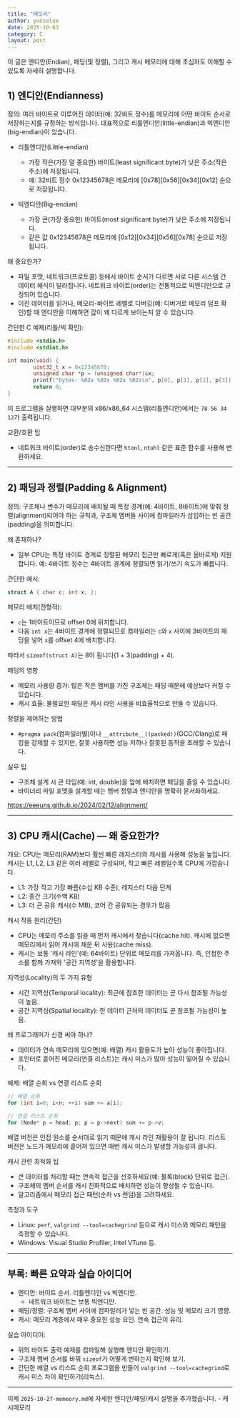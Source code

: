 ```yaml
---
title: "메모리"
author: yunselee
date: 2025-10-03
category: C
layout: post
---
```



이 글은 엔디안(Endian), 패딩(및 정렬), 그리고 캐시 메모리에 대해 초심자도 이해할 수 있도록 자세히 설명합니다.

## 1) 엔디안(Endianness)

정의: 여러 바이트로 이루어진 데이터(예: 32비트 정수)를 메모리에 어떤 바이트 순서로 저장하는지를 규정하는 방식입니다. 대표적으로 리틀엔디안(little-endian)과 빅엔디안(big-endian)이 있습니다.

- 리틀엔디안(Little-endian)
    - 가장 작은(가장 덜 중요한) 바이트(least significant byte)가 낮은 주소(작은 주소)에 저장됩니다.
    - 예: 32비트 정수 0x12345678은 메모리에 [0x78][0x56][0x34][0x12] 순으로 저장됩니다.

- 빅엔디안(Big-endian)
    - 가장 큰(가장 중요한) 바이트(most significant byte)가 낮은 주소에 저장됩니다.
    - 같은 값 0x12345678은 메모리에 [0x12][0x34][0x56][0x78] 순으로 저장됩니다.

왜 중요한가?
- 파일 포맷, 네트워크(프로토콜) 등에서 바이트 순서가 다르면 서로 다른 시스템 간 데이터 해석이 달라집니다. 네트워크 바이트(order)는 전통적으로 빅엔디안으로 규정되어 있습니다.
- 이진 데이터를 읽거나, 메모리-바이트 레벨로 디버깅(예: 디버거로 메모리 덤프 확인)할 때 엔디안을 이해하면 값이 왜 다르게 보이는지 알 수 있습니다.

간단한 C 예제(리틀/빅 확인):

```c
#include <stdio.h>
#include <stdint.h>

int main(void) {
        uint32_t x = 0x12345678;
        unsigned char *p = (unsigned char*)&x;
        printf("bytes: %02x %02x %02x %02x\n", p[0], p[1], p[2], p[3]);
        return 0;
}
```

이 프로그램을 실행하면 대부분의 x86/x86_64 시스템(리틀엔디안)에서는 `78 56 34 12`가 출력됩니다.

교환/호환 팁
- 네트워크 바이트(order)로 송수신한다면 `htonl`, `ntohl` 같은 표준 함수를 사용해 변환하세요.

---

## 2) 패딩과 정렬(Padding & Alignment)

정의: 구조체나 변수가 메모리에 배치될 때 특정 경계(예: 4바이트, 8바이트)에 맞춰 정렬(alignment)되어야 하는 규칙과, 구조체 멤버들 사이에 컴파일러가 삽입하는 빈 공간(padding)을 의미합니다.

왜 존재하나?
- 일부 CPU는 특정 바이트 경계로 정렬된 메모리 접근만 빠르게(혹은 올바르게) 지원합니다. 예: 4바이트 정수는 4바이트 경계에 정렬되면 읽기/쓰기 속도가 빠릅니다.

간단한 예시:

```c
struct A { char c; int x; };
```

메모리 배치(전형적):
- `c`는 1바이트이므로 offset 0에 위치합니다.
- 다음 `int x`는 4바이트 경계에 정렬되므로 컴파일러는 `c`와 `x` 사이에 3바이트의 패딩을 넣어 `x`를 offset 4에 배치합니다.

따라서 `sizeof(struct A)`는 8이 됩니다(1 + 3(padding) + 4).

패딩의 영향
- 메모리 사용량 증가: 많은 작은 멤버를 가진 구조체는 패딩 때문에 예상보다 커질 수 있습니다.
- 캐시 효율: 불필요한 패딩은 캐시 라인 사용을 비효율적으로 만들 수 있습니다.

정렬을 제어하는 방법
- `#pragma pack`(컴파일러별)이나 `__attribute__((packed))`(GCC/Clang)로 패킹을 강제할 수 있지만, 잘못 사용하면 성능 저하나 잘못된 동작을 초래할 수 있습니다.

실무 팁
- 구조체 설계 시 큰 타입(예: int, double)을 앞에 배치하면 패딩을 줄일 수 있습니다.
- 바이너리 파일 포맷을 설계할 때는 멤버 정렬과 엔디안을 명확히 문서화하세요.


https://eeeuns.github.io/2024/02/12/alignment/



---

## 3) CPU 캐시(Cache) — 왜 중요한가?

개요: CPU는 메모리(RAM)보다 훨씬 빠른 레지스터와 캐시를 사용해 성능을 높입니다. 캐시는 L1, L2, L3 같은 여러 레벨로 구성되며, 작고 빠른 레벨일수록 CPU에 가깝습니다.

- L1: 가장 작고 가장 빠름(수십 KB 수준), 레지스터 다음 단계
- L2: 중간 크기(수백 KB)
- L3: 더 큰 공유 캐시(수 MB), 코어 간 공유되는 경우가 많음

캐시 작동 원리(간단)
- CPU는 메모리 주소를 읽을 때 먼저 캐시에서 찾습니다(cache hit). 캐시에 없으면 메모리에서 읽어 캐시에 채운 뒤 사용(cache miss).
- 캐시는 보통 '캐시 라인'(예: 64바이트) 단위로 메모리를 가져옵니다. 즉, 인접한 주소를 함께 가져와 '공간 지역성'을 활용합니다.

지역성(Locality)의 두 가지 유형
- 시간 지역성(Temporal locality): 최근에 참조한 데이터는 곧 다시 참조될 가능성이 높음.
- 공간 지역성(Spatial locality): 한 데이터 근처의 데이터도 곧 참조될 가능성이 높음.

왜 프로그래머가 신경 써야 하나?
- 데이터가 연속 메모리에 있으면(예: 배열) 캐시 활용도가 높아 성능이 좋아집니다.
- 포인터로 흩어진 메모리(연결 리스트)는 캐시 미스가 많아 성능이 떨어질 수 있습니다.

예제: 배열 순회 vs 연결 리스트 순회



```c
// 배열 순회
for (int i=0; i<n; ++i) sum += a[i];

// 연결 리스트 순회
for (Node* p = head; p; p = p->next) sum += p->v;
```

배열 버전은 인접 원소를 순서대로 읽기 때문에 캐시 라인 재활용이 잘 됩니다. 리스트 버전은 노드가 메모리에 흩어져 있으면 매번 캐시 미스가 발생할 가능성이 큽니다.

캐시 관련 최적화 팁
- 큰 데이터를 처리할 때는 연속적 접근을 선호하세요(예: 블록(block) 단위로 접근).
- 구조체의 멤버 순서를 캐시 친화적으로 배치하면 성능이 향상될 수 있습니다.
- 알고리즘에서 메모리 접근 패턴(순차 vs 랜덤)을 고려하세요.

측정과 도구
- Linux: `perf`, `valgrind --tool=cachegrind` 등으로 캐시 미스와 메모리 패턴을 측정할 수 있습니다.
- Windows: Visual Studio Profiler, Intel VTune 등.

---

## 부록: 빠른 요약과 실습 아이디어

- 엔디안: 바이트 순서. 리틀엔디안 vs 빅엔디안. 
  - 네트워크 바이트는 보통 빅엔디안.
- 패딩/정렬: 구조체 멤버 사이에 컴파일러가 넣는 빈 공간. 성능 및 메모리 크기 영향.
- 캐시: 메모리 계층에서 매우 중요한 성능 요인. 연속 접근이 유리.

실습 아이디어:
- 위의 바이트 출력 예제를 컴파일해 실행해 엔디안 확인하기.
- 구조체 멤버 순서를 바꿔 `sizeof`가 어떻게 변하는지 확인해 보기.
- 간단한 배열 vs 리스트 순회 프로그램을 만들어 `valgrind --tool=cachegrind`로 캐시 미스 차이 확인하기(리눅스).

---

이제 `2025-10-27-memeory.md`에 자세한 엔디안/패딩/캐시 설명을 추가했습니다.
    - 캐시메모리